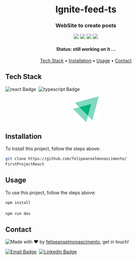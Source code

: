 <h1 align="center">
	 Ignite-feed-ts
</h1>

<h3 align="center">
	WebSite to create posts
</h3>

<p align="center">
	<img src="https://img.shields.io/badge/PRs-welcome-brightgreen.svg?style=flat-square"/>
	<img src="https://img.shields.io/github/repo-size/felipeanselmonascimento/FirstProjectReact?color=green"/>
	<img src="https://img.shields.io/github/last-commit/felipeanselmonascimento/FirstProjectReact?color=green"/>
	<img src="https://img.shields.io/github/languages/count/felipeanselmonascimento/FirstProjectReact?color=green"/>
</p>

<h4 align="center">
	Status: still working on it ...
</h4>

<p align="center">
	<a href="#tech-stack">Tech Stack</a> •
	<a href="#installation">Installation</a> •
	<a href="#usage">Usage</a> • 
	<a href="#contact">Contact</a> 
</p>

## Tech Stack
<img src="https://img.shields.io/badge/React-05122A?style=flat&logo=react" alt="react Badge" height="25">&nbsp;
<img src="https://img.shields.io/badge/Typescript-05122A?style=flat&logo=typescript" alt="typescript Badge" height="25">&nbsp;

<div align="center"> 
    <img src="./src/assets/Logo.svg"/>
</div>

## Installation
To Install this project, follow the steps above:
```bash
git clone https://github.com/felipeanselmonascimento/
FirstProjectReact
```

## Usage
To use this project, follow the steps above:
```bash
npm install

npm run dev
```

## Contact
<img align="left" src="https://avatars.githubusercontent.com/felipeanselmonascimento?size=100">

Made with ❤️ by [felipeanselmonascimento](https://github.com/felipeanselmonascimento), get in touch!

<a href="felipeanselmodonascimento@gmail.com" target="_blank"><img src="https://img.shields.io/badge/Email-D14836?style=flat&logo=gmail&logoColor=white" alt="Email Badge" height="25"></a>&nbsp;
<a href="https://www.linkedin.com/in//" target="_blank"><img src="https://img.shields.io/badge/Linkedin-0077B5?style=flat&logo=linkedin&logoColor=white" alt="LinkedIn Badge" height="25"></a>&nbsp;

<br clear="left"/>
